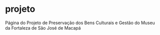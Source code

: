 # projeto
Página do Projeto de Preservação dos Bens Culturais e Gestão do Museu da Fortaleza de São José de Macapá
